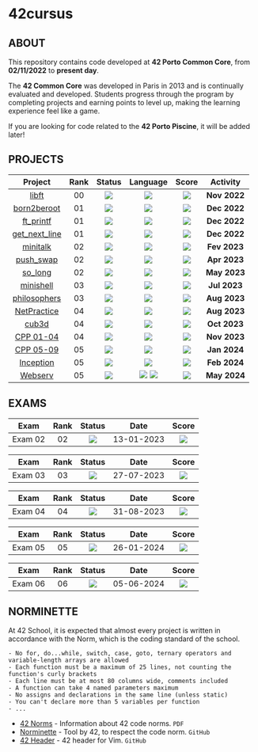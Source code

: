 # 42cursus
## ABOUT
This repository contains code developed at **42 Porto Common Core**, from **02/11/2022** to **present day**. </br>

The **42 Common Core** was developed in Paris in 2013 and is continually evaluated and developed. Students progress through the program by completing projects and earning points to level up, making the learning experience feel like a game.

If you are looking for code related to the **42 Porto Piscine**, it will be added later!

## PROJECTS
<div align="center">

| Project | Rank | Status | Language | Score | Activity |
| :---: | :---: | :---: | :---: | :---: | :---: |
| [libft](https://github.com/lubuper/42cursus/tree/master/first_libft) | 00 | <img src="https://img.shields.io/badge/done-sucess" /> |<img src="https://img.shields.io/badge/C-00599C?style=flat&logo=c&logoColor=white" /> | <img src="https://img.shields.io/badge/125%20%2F%20100%20%E2%98%85-success" /> | **Nov 2022** |
| [born2beroot](https://github.com/lubuper/42cursus/tree/master/born2beroot) | 01 | <img src="https://img.shields.io/badge/done-sucess" /> | <img src="https://img.shields.io/badge/Shell%20Script-121011?style=flat&logo=gnu-bash&logoColor=white" /> | <img src="https://img.shields.io/badge/118%20%2F%20100-success" /> | **Dec 2022** |
| [ft_printf](https://github.com/lubuper/42cursus/tree/master/ft_printf) | 01 | <img src="https://img.shields.io/badge/done-sucess" /> | <img src="https://img.shields.io/badge/C-00599C?style=flat&logo=c&logoColor=white" /> | <img src="https://img.shields.io/badge/104%20%2F%20100-success" /> | **Dec 2022** |
| [get_next_line](https://github.com/lubuper/42cursus/tree/master/get_next_line) | 01 | <img src="https://img.shields.io/badge/done-sucess" /> |<img src="https://img.shields.io/badge/C-00599C?style=flat&logo=c&logoColor=white" /> | <img src="https://img.shields.io/badge/125%20%2F%20100%20%E2%98%85-success" /> | **Dec 2022** |
| [minitalk](https://github.com/lubuper/42cursus/tree/master/minitalk) | 02 | <img src="https://img.shields.io/badge/done-sucess" /> | <img src="https://img.shields.io/badge/C-00599C?style=flat&logo=c&logoColor=white" /> | <img src="https://img.shields.io/badge/125%20%2F%20100%20%E2%98%85-success" /> | **Fev 2023** |
| [push_swap](https://github.com/lubuper/42cursus/tree/master/push_swap) | 02 | <img src="https://img.shields.io/badge/done-sucess" /> | <img src="https://img.shields.io/badge/C-00599C?style=flat&logo=c&logoColor=white" /> | <img src="https://img.shields.io/badge/84%20%2F%20100-success" /> | **Apr 2023** |
| [so_long](https://github.com/lubuper/42cursus/tree/master/so_long) | 02 | <img src="https://img.shields.io/badge/done-sucess" /> | <img src="https://img.shields.io/badge/C-00599C?style=flat&logo=c&logoColor=white" /> | <img src="https://img.shields.io/badge/125%20%2F%20100%20%E2%98%85-success" /> | **May 2023** |
| [minishell](https://github.com/lubuper/42cursus/tree/master/minishell) | 03 | <img src="https://img.shields.io/badge/done-sucess" /> | <img src="https://img.shields.io/badge/C-00599C?style=flat&logo=c&logoColor=white" /> | <img src="https://img.shields.io/badge/101%20%2F%20100-sucess" /> | **Jul 2023**|
| [philosophers](https://github.com/lubuper/42cursus/tree/master/philosophers) | 03 | <img src="https://img.shields.io/badge/done-sucess" /> | <img src="https://img.shields.io/badge/C-00599C?style=flat&logo=c&logoColor=white" /> | <img src="https://img.shields.io/badge/125%20%2F%20100%20%E2%98%85-success" /> | **Aug 2023** |
| [NetPractice](https://github.com/lubuper/42cursus/tree/master/NetPractice) | 04 | <img src="https://img.shields.io/badge/done-sucess" /> | <img src="https://img.shields.io/badge/Subnetting-1f425f.svg?style=flat&logo=cisco&logoColor=white" /> | <img src="https://img.shields.io/badge/100%20%2F%20100-sucess" /> | **Aug 2023** |
| [cub3d](https://github.com/lubuper/42cursus/tree/master/cub3d) | 04 | <img src="https://img.shields.io/badge/done-sucess" /> |<img src="https://img.shields.io/badge/C-00599C?style=flat&logo=c&logoColor=white" /> | <img src="https://img.shields.io/badge/125%20%2F%20100%20%E2%98%85-success" /> | **Oct 2023** |
| [CPP 01-04](https://github.com/lubuper/42cursus/tree/master/CPP%2000-04) | 04 | <img src="https://img.shields.io/badge/done-sucess" /> |<img src="https://img.shields.io/badge/C++-00599C?style=flat&logo=c%2B%2B&logoColor=white" /> | <img src="https://img.shields.io/badge/90%20%2F%20100-success" /> | **Nov 2023** |
| [CPP 05-09](https://github.com/lubuper/42cursus/tree/master/CPP%2005-09) | 05 | <img src="https://img.shields.io/badge/done-sucess" /> | <img src="https://img.shields.io/badge/C++-00599C?style=flat&logo=c%2B%2B&logoColor=white" /> | <img src="https://img.shields.io/badge/93%20%2F%20100-success" /> | **Jan 2024** |
| [Inception](https://github.com/lubuper/42cursus/tree/master/inception) | 05 | <img src="https://img.shields.io/badge/done-sucess" /> | <img src="https://img.shields.io/badge/Dockerfile-2496ED?style=flat&logo=docker&logoColor=white" /> | <img src="https://img.shields.io/badge/100%20%2F%20100-success" /> | **Feb 2024** |
| [Webserv](https://github.com/lubuper/42cursus/tree/master/webserv) | 05 | <img src="https://img.shields.io/badge/done-sucess" /> | <img src="https://img.shields.io/badge/C++-00599C?style=flat&logo=c%2B%2B&logoColor=white" /> <img src="https://img.shields.io/badge/Dockerfile-2496ED?style=flat&logo=docker&logoColor=white" /> | <img src="https://img.shields.io/badge/110%20%2F%20100-success" /> | **May 2024** |
</div>

## EXAMS
<div align="center">

| Exam | Rank | Status | Date | Score |
| :---: | :---: | :---: | :---: | :---: |
| Exam 02 | 02 | <img src="https://img.shields.io/badge/sucess-sucess" /> | 13-01-2023 | <img src="https://img.shields.io/badge/100%20%2F%20100%20%E2%98%85-sucess" /> |


| Exam | Rank | Status | Date | Score |
| :---: | :---: | :---: | :---: | :---: |
| Exam 03 | 03 | <img src="https://img.shields.io/badge/sucess-sucess" /> | 27-07-2023 | <img src="https://img.shields.io/badge/100%20%2F%20100%20%20%E2%98%85-sucess" /> |
	
| Exam | Rank | Status | Date | Score |
| :---: | :---: | :---: | :---: | :---: |
| Exam 04 | 04 | <img src="https://img.shields.io/badge/sucess-sucess" /> | 31-08-2023 | <img src="https://img.shields.io/badge/100%20%2F%20100%20%20%E2%98%85-sucess" /> |
	
| Exam | Rank| Status | Date | Score |
| :---: | :---: | :---: | :---: | :---: |
| Exam 05 | 05 | <img src="https://img.shields.io/badge/sucess-sucess" /> | 26-01-2024 | <img src="https://img.shields.io/badge/100%20%2F%20100%20%20%E2%98%85-sucess" /> |
	
| Exam | Rank | Status | Date | Score |
| :---: | :---: | :---: | :---: | :---: |
| Exam 06 | 06 | <img src="https://img.shields.io/badge/sucess-sucess" /> | 05-06-2024 | <img src="https://img.shields.io/badge/100%20%2F%20100%20%20%E2%98%85-sucess" /> | 

</div>

## NORMINETTE
At 42 School, it is expected that almost every project is written in accordance with the Norm, which is the coding standard of the school.

```
- No for, do...while, switch, case, goto, ternary operators and variable-length arrays are allowed
- Each function must be a maximum of 25 lines, not counting the function's curly brackets
- Each line must be at most 80 columns wide, comments included
- A function can take 4 named parameters maximum
- No assigns and declarations in the same line (unless static)
- You can't declare more than 5 variables per function
- ...
```

* [42 Norms](https://github.com/lubuper/lubuper/blob/main/42/pdf/en_norm.pdf) - Information about 42 code norms. `PDF`
* [Norminette](https://github.com/42School/norminette) - Tool by 42, to respect the code norm. `GitHub`
* [42 Header](https://github.com/42Paris/42header) - 42 header for Vim. `GitHub`
